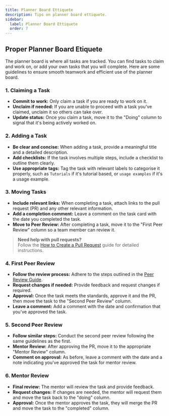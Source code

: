 ```yaml
---
title: Planner Board Ettiquete
description: Tips on planner board ettiquete.
sidebar:
  label: Planner Board Ettiquete
  order: 7
---
```


## Proper Planner Board Etiquete

The planner board is where all tasks are tracked. You can find tasks to claim and work on, or add
your own tasks that you will complete. Here are some guidelines to ensure smooth teamwork and
efficient use of the planner board.

### 1. Claiming a Task

- **Commit to work:** Only claim a task if you are ready to work on it.
- **Unclaim if needed:** If you are unable to proceed with a task you've claimed, unclaim it so
others can take over.
- **Update status:** Once you claim a task, move it to the "Doing" column to signal that it's
being actively worked on.

### 2. Adding a Task

- **Be clear and concise:** When adding a task, provide a meaningful title and a detailed description.
- **Add checklists:** If the task involves multiple steps, include a checklist to outline them clearly.
- **Use appropriate tags:** Tag the task with relevant labels to categorise it properly, such as
`Tutorials` if it's tutorial based, or `usage examples` if it's a usage example.

### 3. Moving Tasks

- **Include relevant links:** When completing a task, attach links to the pull request (PR) and any
other relevant information.
- **Add a completion comment:** Leave a comment on the task card with the date you completed the task.
- **Move to Peer Review:** After completing a task, move it to the "First Peer Review" column so a
team member can review it.
  
> **Need help with pull requests?**  
> Follow the [How to Create a Pull Request](/products/splashkit/splashkit-tutorials/onboarding/03-pull-request)
guide for detailed instructions.

### 4. First Peer Review

- **Follow the review process:** Adhere to the steps outlined in the [Peer Review Guide](/products/splashkit/splashkit-website/onboarding/05-peer-review).
- **Request changes if needed:** Provide feedback and request changes if required.
- **Approval:** Once the task meets the standards, approve it and the PR, then move the task to the
"Second Peer Review" column.
- **Leave a comment:** Add a comment with the date and confirmation that you've approved the task.

### 5. Second Peer Review

- **Follow similar steps:** Conduct the second peer review following the same guidelines as the first.
- **Mentor Review:** After approving the PR, move it to the appropriate "Mentor Review" column.
- **Comment on approval:** As before, leave a comment with the date and a note indicating you've
approved the task for mentor review.

### 6. Mentor Review

- **Final review:** The mentor will review the task and provide feedback.
- **Request changes:** If changes are needed, the mentor will request them and move the task back to
  the "doing" column.
- **Approval:** Once the mentor approves the task, they will merge the PR and move the task to the
  "completed" column.
